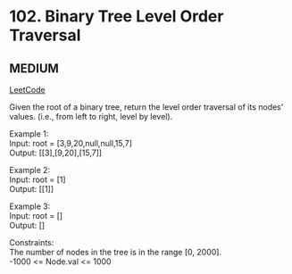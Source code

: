 # 102. Binary Tree Level Order Traversal

## MEDIUM

[LeetCode](https://leetcode.cn/problems/binary-tree-level-order-traversal/)

Given the root of a binary tree, return the level order traversal of its nodes' values. (i.e., from left to right, level by level).

Example 1:\
Input: root = [3,9,20,null,null,15,7]\
Output: [[3],[9,20],[15,7]]

Example 2:\
Input: root = [1]\
Output: [[1]]

Example 3:\
Input: root = []\
Output: []
 
Constraints:\
The number of nodes in the tree is in the range [0, 2000].\
-1000 <= Node.val <= 1000